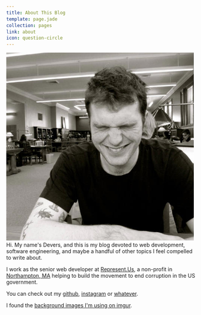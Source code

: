 ```yaml
---
title: About This Blog
template: page.jade
collection: pages
link: about
icon: question-circle
---
```


![Me](images/me.jpg "Me") Hi. My name's Devers, and this is my blog devoted to web development, software engineering, and maybe a handful of other topics I feel compelled to write about.

I work as the senior web developer at [Represent.Us](https://represent.us/), a non-profit in [Northampton, MA](https://www.google.com/maps/place/Northampton,+MA/@42.3295905,-72.6633999,13z/data=!3m1!4b1!4m2!3m1!1s0x89e6d73e7c8e2a05:0xc316750b13d8db0b) helping to build the movement to end corruption in the US government.

You can check out my [github](https://github.com/deverstalmage/), [instagram](http://instagram.com/devers) or [whatever](https://soundcloud.com/devers).

I found the [background images I'm using on imgur](http://imgur.com/a/Onif6).